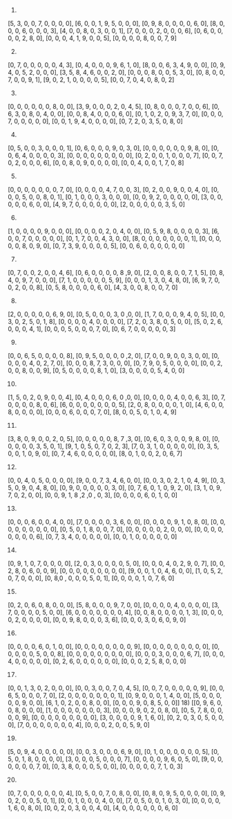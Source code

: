 1.
 [5, 3, 0, 0, 7, 0, 0, 0, 0],
 [6, 0, 0, 1, 9, 5, 0, 0, 0],
 [0, 9, 8, 0, 0, 0, 0, 6, 0],
 [8, 0, 0, 0, 6, 0, 0, 0, 3],
 [4, 0, 0, 8, 0, 3, 0, 0, 1],
 [7, 0, 0, 0, 2, 0, 0, 0, 6],
 [0, 6, 0, 0, 0, 0, 2, 8, 0],
 [0, 0, 0, 4, 1, 9, 0, 0, 5],
 [0, 0, 0, 0, 8, 0, 0, 7, 9]

2.
[0, 7, 0, 0, 0, 0, 0, 4, 3],
[0, 4, 0, 0, 0, 9, 6, 1, 0],
[8, 0, 0, 6, 3, 4, 9, 0, 0],
[0, 9, 4, 0, 5, 2, 0, 0, 0],
[3, 5, 8, 4, 6, 0, 0, 2, 0],
[0, 0, 0, 8, 0, 0, 5, 3, 0],
[0, 8, 0, 0, 7, 0, 0, 9, 1],
[9, 0, 2, 1, 0, 0, 0, 0, 5],
[0, 0, 7, 0, 4, 0, 8, 0, 2]

3.
[0, 0, 0, 0, 0, 0, 8, 0, 0],
[3, 9, 0, 0, 0, 2, 0, 4, 5],
[0, 8, 0, 0, 0, 7, 0, 0, 6],
[0, 6, 3, 0, 8, 0, 4, 0, 0],
[0, 0, 8, 4, 0, 0, 0, 6, 0],
[0, 1, 0, 2, 0, 9, 3, 7, 0],
[0, 0, 0, 7, 0, 0, 0, 0, 0],
[0, 0, 1, 9, 4, 0, 0, 0, 0],
[0, 7, 2, 0, 3, 5, 0, 8, 0]

4.
[0, 5, 0, 0, 3, 0, 0, 0, 1],
[0, 6, 0, 0, 0, 9, 0, 3, 0],
[0, 0, 0, 0, 0, 0, 9, 8, 0],
[0, 0, 6, 4, 0, 0, 0, 0, 3],
[0, 0, 0, 0, 0, 0, 0, 0, 0],
[0, 2, 0, 0, 1, 0, 0, 0, 7],
[0, 0, 7, 0, 2, 0, 0, 0, 6],
[0, 0, 8, 0, 9, 0, 0, 0, 0],
[0, 0, 4, 0, 0, 1, 7, 0, 8]

5.
[0, 0, 0, 0, 0, 0, 0, 7, 0],
[0, 0, 0, 0, 4, 7, 0, 0, 3],
[0, 2, 0, 0, 9, 0, 0, 4, 0],
[0, 0, 0, 5, 0, 0, 8, 0, 1],
[0, 1, 0, 0, 0, 3, 0, 0, 0],
[0, 0, 9, 2, 0, 0, 0, 0, 0],
[3, 0, 0, 0, 0, 0, 6, 0, 0],
[4, 9, 7, 0, 0, 0, 0, 0, 0],
[2, 0, 0, 0, 0, 0, 3, 5, 0]

6.
[1, 0, 0, 0, 0, 9, 0, 0, 0],
[0, 0, 0, 0, 2, 0, 4, 0, 0],
[0, 5, 9, 8, 0, 0, 0, 0, 3],
[6, 0, 0, 7, 0, 0, 0, 0, 0],
[0, 1, 7, 0, 0, 4, 3, 0, 0],
[8, 0, 0, 0, 0, 0, 0, 0, 1],
[0, 0, 0, 0, 0, 8, 0, 9, 0],
[0, 7, 3, 9, 0, 0, 0, 0, 5],
[0, 0, 6, 0, 0, 0, 0, 0, 0]

7.
[0, 7, 0, 0, 2, 0, 0, 4, 6],
[0, 6, 0, 0, 0, 0, 8 ,9, 0],
[2, 0, 0, 8, 0, 0, 7, 1, 5],
[0, 8, 4, 0, 9, 7, 0, 0, 0],
[7, 1, 0, 0, 0, 0, 0, 5, 9],
[0, 0, 0, 1, 3, 0, 4, 8, 0],
[6, 9, 7, 0, 0, 2, 0, 0, 8],
[0, 5, 8, 0, 0, 0, 0, 6, 0],
[4, 3, 0, 0, 8, 0, 0, 7, 0]

8.
[2, 0, 0, 0, 0, 0, 6, 9, 0],
[0, 5, 0, 0, 0, 3, 0 ,0, 0],
[1, 7, 0, 0, 0, 9, 4, 0, 5],
[0, 0, 3, 0, 2, 5, 0, 1, 8],
[0, 0, 0, 0, 4, 0, 0, 0, 0],
[7, 2, 0, 3, 8, 0, 5, 0, 0],
[5, 0, 2, 6, 0, 0, 0, 4, 1],
[0, 0, 0, 5, 0, 0, 0, 7, 0],
[0, 6, 7, 0, 0, 0, 0, 0, 3]

9.
[0, 0, 6, 5, 0, 0, 0, 0, 8],
[0, 9, 5, 0, 0, 0, 0 ,2, 0],
[7, 0, 0, 9, 0, 0, 3, 0, 0],
[0, 0, 0, 0, 4, 0, 2, 7, 0],
[0, 0, 0, 8, 7, 3, 0, 0, 0],
[0, 7, 9, 0, 5, 0, 0, 0, 0],
[0, 0, 2, 0, 0, 8, 0, 0, 9],
[0, 5, 0, 0, 0, 0, 8, 1, 0],
[3, 0, 0, 0, 0, 5, 4, 0, 0]

10.
[1, 5, 0, 2, 0, 9, 0, 0, 4],
[0, 4, 0, 0, 0, 6, 0 ,0, 0],
[0, 0, 0, 0, 4, 0, 0, 6, 3],
[0, 7, 0, 0, 0, 0, 8, 0, 6],
[6, 0, 0, 0, 0, 0, 0, 0, 5],
[2, 0, 8, 0, 0, 0, 0, 1, 0],
[4, 6, 0, 0, 8, 0, 0, 0, 0],
[0, 0, 0, 6, 0, 0, 0, 7, 0],
[8, 0, 0, 5, 0, 1, 0, 4, 9]

11.
[3, 8, 0, 9, 0, 0, 2, 0, 5],
[0, 0, 0, 0, 0, 8, 7 ,3, 0],
[0, 6, 0, 3, 0, 0, 9, 8, 0],
[0, 0, 0, 0, 0, 3, 5, 0, 1],
[9, 1, 0, 5, 0, 7, 0, 2, 3],
[7, 0, 3, 1, 0, 0, 0, 0, 0],
[0, 3, 5, 0, 0, 1, 0, 9, 0],
[0, 7, 4, 6, 0, 0, 0, 0, 0],
[8, 0, 1, 0, 0, 2, 0, 6, 7]

12.
[0, 0, 4, 0, 5, 0, 0, 0, 0],
[9, 0, 0, 7, 3, 4, 6, 0, 0],
[0, 0, 3, 0, 2, 1, 0, 4, 9],
[0, 3, 5, 0, 9, 0, 4, 8, 0],
[0, 9, 0, 0, 0, 0, 0, 3, 0],
[0, 7, 6, 0, 1, 0, 9, 2, 0],
[3, 1, 0, 9, 7, 0, 2, 0, 0],
[0, 0, 9, 1, 8 ,2 ,0 , 0, 3],
[0, 0, 0, 0, 6, 0, 1, 0, 0]

13.
 [0, 0, 0, 6, 0, 0, 4, 0, 0],
 [7, 0, 0, 0, 0, 3, 6, 0, 0],
 [0, 0, 0, 0, 9, 1, 0, 8, 0],
 [0, 0, 0, 0, 0, 0, 0, 0, 0],
 [0, 5, 0, 1, 8, 0, 0, 7, 0],
 [0, 0, 0, 0, 0, 2, 0, 0, 0],
 [0, 0, 0, 0, 0, 0, 0, 0, 6],
 [0, 7, 3, 4, 0, 0, 0, 0, 0],
 [0, 0, 1, 0, 0, 0, 0, 0, 0]

14.
 [0, 9, 1, 0, 7, 0, 0, 0, 0],
 [2, 0, 3, 0, 0, 0, 0, 5, 0],
 [0, 0, 0, 4, 0, 2, 9, 0, 7],
 [0, 0, 2, 8, 0, 6, 0, 0, 9],
 [0, 0, 0, 0, 0, 0, 0, 0, 0],
 [9, 0, 0, 1, 0, 4, 6, 0, 0],
 [1, 0, 5, 2, 0, 7, 0, 0, 0],
 [0, 8,0 , 0, 0, 0, 5, 0, 1],
 [0, 0, 0, 0, 1, 0, 7, 6, 0]

15.
 [0, 2, 0, 6, 0, 8, 0, 0, 0],
 [5, 8, 0, 0, 0, 9, 7, 0, 0],
 [0, 0, 0, 0, 4, 0, 0, 0, 0],
 [3, 7, 0, 0, 0, 0, 5, 0, 0],
 [6, 0, 0, 0, 0, 0, 0, 0, 4],
 [0, 0, 8, 0, 0, 0, 0, 1, 3],
 [0, 0, 0, 0, 2, 0, 0, 0, 0],
 [0, 0, 9, 8, 0, 0, 0, 3, 6],
 [0, 0, 0, 3, 0, 6, 0, 9, 0]

16.
 [0, 0, 0, 0, 6, 0, 1, 0, 0],
 [0, 0, 0, 0, 0, 0, 0, 0, 9],
 [0, 0, 0, 0, 0, 0, 0, 0, 0],
 [0, 0, 0, 0, 0, 5, 0, 0, 8],
 [0, 0, 0, 0, 0, 0, 0, 0, 0],
 [0, 0, 0, 3, 0, 0, 0, 6, 7],
 [0, 0, 0, 4, 0, 0, 0, 0, 0],
 [0, 2, 6, 0, 0, 0, 0, 0, 0],
 [0, 0, 0, 2, 5, 8, 0, 0, 0]

17.
 [0, 0, 1, 3, 0, 2, 0, 0, 0],
 [0, 0, 3, 0, 0, 7, 0, 4, 5],
 [0, 0, 7, 0, 0, 0, 0, 0, 9],
 [0, 0, 6, 5, 0, 0, 0, 7, 0],
 [2, 0, 0, 0, 0, 0, 0, 0, 1],
 [0, 9, 0, 0, 0, 1, 4, 0, 0],
 [5, 0, 0, 0, 0, 0, 9, 0, 0],
 [6, 1, 0, 2, 0, 0, 8, 0, 0],
 [0, 0, 0, 9, 0, 8, 5, 0, 0]]
18)
[[0, 9, 6, 0, 0, 8, 0, 0, 0],
 [1, 0, 0, 0, 0, 0, 0, 0, 3],
 [0, 0, 0, 9, 0, 2, 0, 8, 0],
 [0, 5, 7, 8, 0, 0, 0, 0, 9],
 [0, 0, 0, 0, 0, 0, 0, 0, 0],
 [3, 0, 0, 0, 0, 9, 1, 6, 0],
 [0, 2, 0, 3, 0, 5, 0, 0, 0],
 [7, 0, 0, 0, 0, 0, 0, 0, 4],
 [0, 0, 0, 2, 0, 0, 5, 9, 0]

19.
 [5, 0, 9, 4, 0, 0, 0, 0, 0],
 [0, 0, 3, 0, 0, 0, 6, 9, 0],
 [0, 1, 0, 0, 0, 0, 0, 0, 5],
 [0, 5, 0, 1, 8, 0, 0, 0, 0],
 [3, 0, 0, 0, 5, 0, 0, 0, 7],
 [0, 0, 0, 0, 9, 6, 0, 5, 0],
 [9, 0, 0, 0, 0, 0, 0, 7, 0],
 [0, 3, 8, 0, 0, 0, 5, 0, 0],
 [0, 0, 0, 0, 0, 7, 1, 0, 3]

20.
 [0, 7, 0, 0, 0, 0, 0, 0, 4],
 [0, 5, 0, 0, 7, 0, 8, 0, 0],
 [0, 8, 0, 9, 5, 0, 0, 0, 0],
 [0, 9, 0, 2, 0, 0, 5, 0, 1],
 [0, 0, 1, 0, 0, 0, 4, 0, 0],
 [7, 0, 5, 0, 0, 1, 0, 3, 0],
 [0, 0, 0, 0, 1, 6, 0, 8, 0],
 [0, 0, 2, 0, 3, 0, 0, 4, 0],
 [4, 0, 0, 0, 0, 0, 0, 6, 0]

